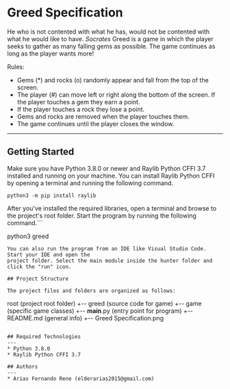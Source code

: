 # Greed Specification

He who is not contented with what he has, would not be contented with what he would like to have.
<i>Socrates</i>
Greed is a game in which the player seeks to gather as many falling gems as possible. The game continues as long as the player wants more!

Rules:

- Gems (\*) and rocks (o) randomly appear and fall from the top of the screen.
- The player (#) can move left or right along the bottom of the screen.
  If the player touches a gem they earn a point.
- If the player touches a rock they lose a point.
- Gems and rocks are removed when the player touches them.
- The game continues until the player closes the window.

---

## Getting Started

Make sure you have Python 3.8.0 or newer and Raylib Python CFFI 3.7 installed and running on your machine. You can install Raylib Python CFFI by opening a terminal and running the following command.

```
python3 -m pip install raylib
```

After you've installed the required libraries, open a terminal and browse to the project's root folder. Start the program by running the following command.```

python3 greed

```
You can also run the program from an IDE like Visual Studio Code. Start your IDE and open the
project folder. Select the main module inside the hunter folder and click the "run" icon.

## Project Structure

The project files and folders are organized as follows:

```

root (project root folder)
+-- greed (source code for game)
+-- game (specific game classes)
+-- **main**.py (entry point for program)
+-- README.md (general info)
+-- Greed Specification.png

```

## Required Technologies
---
* Python 3.8.0
* Raylib Python CFFI 3.7

## Authors
---
* Arias Fernando Rene (elderarias2015@gmail.com)
```
